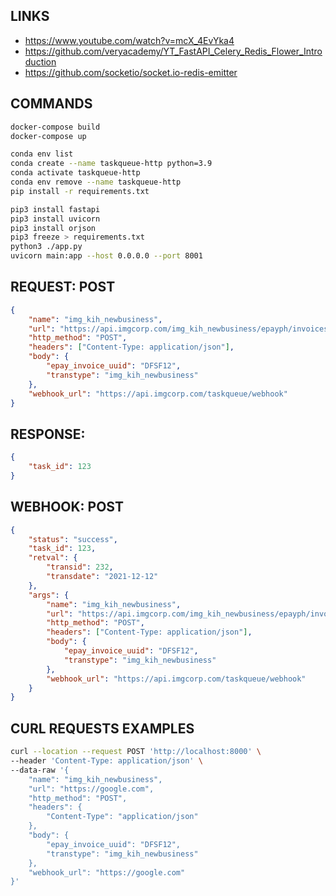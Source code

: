 ## LINKS
- https://www.youtube.com/watch?v=mcX_4EvYka4
- https://github.com/veryacademy/YT_FastAPI_Celery_Redis_Flower_Introduction
- https://github.com/socketio/socket.io-redis-emitter

## COMMANDS
```sh
docker-compose build
docker-compose up

conda env list
conda create --name taskqueue-http python=3.9
conda activate taskqueue-http
conda env remove --name taskqueue-http
pip install -r requirements.txt

pip3 install fastapi
pip3 install uvicorn
pip3 install orjson
pip3 freeze > requirements.txt
python3 ./app.py
uvicorn main:app --host 0.0.0.0 --port 8001
```

## REQUEST: POST
```json
{
    "name": "img_kih_newbusiness",
    "url": "https://api.imgcorp.com/img_kih_newbusiness/epayph/invoices/ipn/insert",
    "http_method": "POST",
    "headers": ["Content-Type: application/json"],
    "body": {
        "epay_invoice_uuid": "DFSF12", 
        "transtype": "img_kih_newbusiness"
    },
    "webhook_url": "https://api.imgcorp.com/taskqueue/webhook"
}
```

## RESPONSE:
```json
{
    "task_id": 123
}
```

## WEBHOOK: POST
```json
{
    "status": "success",
    "task_id": 123,
    "retval": {
        "transid": 232,
        "transdate": "2021-12-12"
    },
    "args": {
        "name": "img_kih_newbusiness",
        "url": "https://api.imgcorp.com/img_kih_newbusiness/epayph/invoices/ipn/insert",
        "http_method": "POST",
        "headers": ["Content-Type: application/json"],
        "body": {
            "epay_invoice_uuid": "DFSF12", 
            "transtype": "img_kih_newbusiness"
        },
        "webhook_url": "https://api.imgcorp.com/taskqueue/webhook"
    }
}
```


## CURL REQUESTS EXAMPLES
```bash
curl --location --request POST 'http://localhost:8000' \
--header 'Content-Type: application/json' \
--data-raw '{
    "name": "img_kih_newbusiness",
    "url": "https://google.com",
    "http_method": "POST",
    "headers": {
        "Content-Type": "application/json"
    },
    "body": {
        "epay_invoice_uuid": "DFSF12", 
        "transtype": "img_kih_newbusiness"
    },
    "webhook_url": "https://google.com"
}'
```
